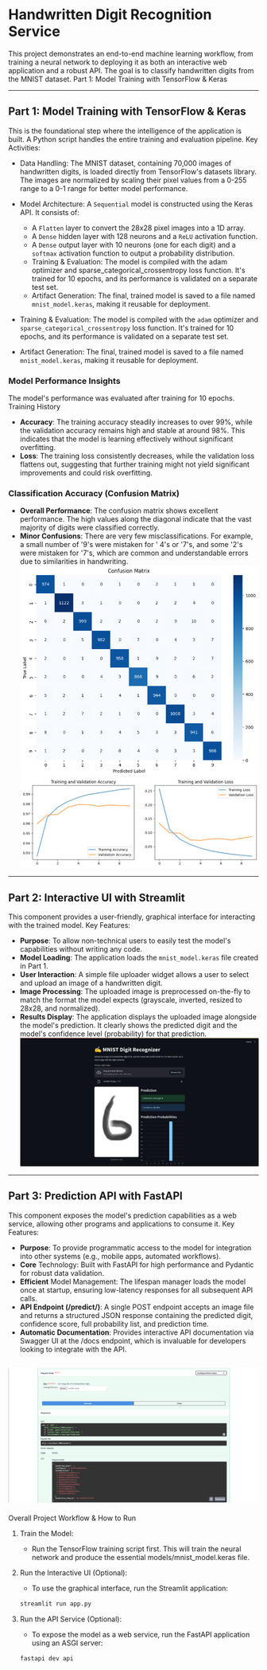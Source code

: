 # Handwritten Digit Recognition Service

This project demonstrates an end-to-end machine learning workflow, from training a neural network to deploying it as
both an interactive web application and a robust API. The goal is to classify handwritten digits from the MNIST dataset.
Part 1: Model Training with TensorFlow & Keras

---

## Part 1: Model Training with TensorFlow & Keras

This is the foundational step where the intelligence of the application is built. A Python script handles the entire
training and evaluation pipeline.
Key Activities:

* Data Handling: The MNIST dataset, containing 70,000 images of handwritten digits, is loaded directly from TensorFlow's
  datasets library. The images are normalized by scaling their pixel values from a 0-255 range to a 0-1 range for better
  model performance.
* Model Architecture: A `Sequential` model is constructed using the Keras API. It consists of:
    - A `Flatten` layer to convert the 28x28 pixel images into a 1D array.
    - A `Dense` hidden layer with 128 neurons and a `ReLU` activation function.
    - A `Dense` output layer with 10 neurons (one for each digit) and a `softmax` activation function to output a
      probability distribution.
    - Training & Evaluation: The model is compiled with the adam optimizer and sparse_categorical_crossentropy loss
      function. It's trained for 10 epochs, and its performance is validated on a separate test set.
    - Artifact Generation: The final, trained model is saved to a file named `mnist_model.keras`, making it reusable for
      deployment.

* Training & Evaluation: The model is compiled with the `adam` optimizer and `sparse_categorical_crossentropy` loss
  function. It's trained for 10 epochs, and its performance is validated on a separate test set.
* Artifact Generation: The final, trained model is saved to a file named `mnist_model.keras`, making it reusable for
  deployment.

### Model Performance Insights

The model's performance was evaluated after training for 10 epochs.
Training History

* **Accuracy**: The training accuracy steadily increases to over 99%, while the validation accuracy remains high and
  stable at around 98%. This indicates that the model is learning effectively without significant overfitting.
* **Loss**: The training loss consistently decreases, while the validation loss flattens out, suggesting that further
  training might not yield significant improvements and could risk overfitting.

### Classification Accuracy (Confusion Matrix)

* **Overall Performance**: The confusion matrix shows excellent performance. The high values along the diagonal indicate
  that the vast majority of digits were classified correctly.
* **Minor Confusions**: There are very few misclassifications. For example, a small number of '9's were mistaken for '
  4's or '7's, and some '2's were mistaken for '7's, which are common and understandable errors due to similarities in
  handwriting.
  ![confusionmnist_model.keras_matrix.png](resources/confusion_matrix.png)
  ![accu_and_loss.png](resources/accu_and_loss.png)

---

## Part 2: Interactive UI with Streamlit

This component provides a user-friendly, graphical interface for interacting with the trained model.
Key Features:

* **Purpose**: To allow non-technical users to easily test the model's capabilities without writing any code.
* **Model Loading**: The application loads the `mnist_model.keras` file created in Part 1.
* **User Interaction**: A simple file uploader widget allows a user to select and upload an image of a handwritten
  digit.
* **Image Processing**: The uploaded image is preprocessed on-the-fly to match the format the model expects (grayscale,
  inverted, resized to 28x28, and normalized).
* **Results Display**: The application displays the uploaded image alongside the model's prediction. It clearly shows
  the predicted digit and the model's confidence level (probability) for that prediction.
  ![streamlit-screen.png](resources/streamlit-screen.png)

---

## Part 3: Prediction API with FastAPI

This component exposes the model's prediction capabilities as a web service, allowing other programs and applications to
consume it.
Key Features:

* **Purpose**: To provide programmatic access to the model for integration into other systems (e.g., mobile apps,
  automated workflows).
* **Core** Technology: Built with FastAPI for high performance and Pydantic for robust data validation.
* **Efficient** Model Management: The lifespan manager loads the model once at startup, ensuring low-latency responses
  for all subsequent API calls.
* **API Endpoint (/predict/)**: A single POST endpoint accepts an image file and returns a structured JSON response
  containing the predicted digit, confidence score, full probability list, and prediction time.
* **Automatic Documentation**: Provides interactive API documentation via Swagger UI at the /docs endpoint, which is
  invaluable for developers looking to integrate with the API.

![fastapi-api.png](resources/fastapi-api.png)
---
Overall Project Workflow & How to Run

1. Train the Model:
    * Run the TensorFlow training script first. This will train the neural network and produce the essential
      models/mnist_model.keras file.

2. Run the Interactive UI (Optional):
    * To use the graphical interface, run the Streamlit application:
    ```bash 
   streamlit run app.py
   ```

3. Run the API Service (Optional):
    * To expose the model as a web service, run the FastAPI application using an ASGI server:
    ```bash
    fastapi dev api
   ```
